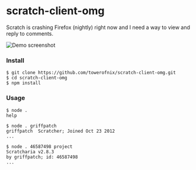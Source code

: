 # scratch-client-omg

Scratch is crashing Firefox (nightly) right now and I need a way to view and reply to comments.

![Demo screenshot](https://u.cubeupload.com/QNgz4p.png)

### Install

```
$ git clone https://github.com/towerofnix/scratch-client-omg.git
$ cd scratch-client-omg
$ npm install
```

### Usage

```
$ node .
help

$ node . griffpatch
griffpatch  Scratcher; Joined Oct 23 2012
...

$ node . 46587498 project
Scratcharia v2.8.3
by griffpatch; id: 46587498
...
```
